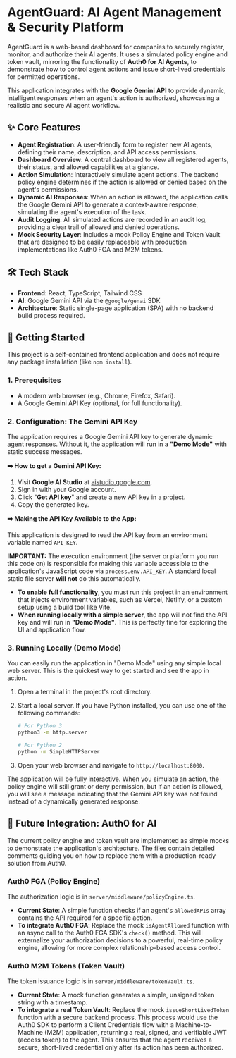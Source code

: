 # AgentGuard: AI Agent Management & Security Platform

AgentGuard is a web-based dashboard for companies to securely register, monitor, and authorize their AI agents. It uses a simulated policy engine and token vault, mirroring the functionality of **Auth0 for AI Agents**, to demonstrate how to control agent actions and issue short-lived credentials for permitted operations.

This application integrates with the **Google Gemini API** to provide dynamic, intelligent responses when an agent's action is authorized, showcasing a realistic and secure AI agent workflow.

## ✨ Core Features

- **Agent Registration**: A user-friendly form to register new AI agents, defining their name, description, and API access permissions.
- **Dashboard Overview**: A central dashboard to view all registered agents, their status, and allowed capabilities at a glance.
- **Action Simulation**: Interactively simulate agent actions. The backend policy engine determines if the action is allowed or denied based on the agent's permissions.
- **Dynamic AI Responses**: When an action is allowed, the application calls the Google Gemini API to generate a context-aware response, simulating the agent's execution of the task.
- **Audit Logging**: All simulated actions are recorded in an audit log, providing a clear trail of allowed and denied operations.
- **Mock Security Layer**: Includes a mock Policy Engine and Token Vault that are designed to be easily replaceable with production implementations like Auth0 FGA and M2M tokens.

## 🛠️ Tech Stack

- **Frontend**: React, TypeScript, Tailwind CSS
- **AI**: Google Gemini API via the `@google/genai` SDK
- **Architecture**: Static single-page application (SPA) with no backend build process required.

## 🚀 Getting Started

This project is a self-contained frontend application and does not require any package installation (like `npm install`).

### 1. Prerequisites

- A modern web browser (e.g., Chrome, Firefox, Safari).
- A Google Gemini API Key (optional, for full functionality).

### 2. Configuration: The Gemini API Key

The application requires a Google Gemini API key to generate dynamic agent responses. Without it, the application will run in a **"Demo Mode"** with static success messages.

**➡️ How to get a Gemini API Key:**

1.  Visit **Google AI Studio** at [aistudio.google.com](https://aistudio.google.com/).
2.  Sign in with your Google account.
3.  Click "**Get API key**" and create a new API key in a project.
4.  Copy the generated key.

**➡️ Making the API Key Available to the App:**

This application is designed to read the API key from an environment variable named `API_KEY`.

**IMPORTANT:** The execution environment (the server or platform you run this code on) is responsible for making this variable accessible to the application's JavaScript code via `process.env.API_KEY`. A standard local static file server **will not** do this automatically.

-   **To enable full functionality**, you must run this project in an environment that injects environment variables, such as Vercel, Netlify, or a custom setup using a build tool like Vite.
-   **When running locally with a simple server**, the app will not find the API key and will run in **"Demo Mode"**. This is perfectly fine for exploring the UI and application flow.

### 3. Running Locally (Demo Mode)

You can easily run the application in "Demo Mode" using any simple local web server. This is the quickest way to get started and see the app in action.

1.  Open a terminal in the project's root directory.
2.  Start a local server. If you have Python installed, you can use one of the following commands:

    ```bash
    # For Python 3
    python3 -m http.server
    ```
    ```bash
    # For Python 2
    python -m SimpleHTTPServer
    ```

3.  Open your web browser and navigate to `http://localhost:8000`.

The application will be fully interactive. When you simulate an action, the policy engine will still grant or deny permission, but if an action is allowed, you will see a message indicating that the Gemini API key was not found instead of a dynamically generated response.

## 🔌 Future Integration: Auth0 for AI

The current policy engine and token vault are implemented as simple mocks to demonstrate the application's architecture. The files contain detailed comments guiding you on how to replace them with a production-ready solution from Auth0.

### Auth0 FGA (Policy Engine)

The authorization logic is in `server/middleware/policyEngine.ts`.

-   **Current State**: A simple function checks if an agent's `allowedAPIs` array contains the API required for a specific action.
-   **To integrate Auth0 FGA**: Replace the mock `isAgentAllowed` function with an async call to the Auth0 FGA SDK's `check()` method. This will externalize your authorization decisions to a powerful, real-time policy engine, allowing for more complex relationship-based access control.

### Auth0 M2M Tokens (Token Vault)

The token issuance logic is in `server/middleware/tokenVault.ts`.

-   **Current State**: A mock function generates a simple, unsigned token string with a timestamp.
-   **To integrate a real Token Vault**: Replace the mock `issueShortLivedToken` function with a secure backend process. This process would use the Auth0 SDK to perform a Client Credentials flow with a Machine-to-Machine (M2M) application, returning a real, signed, and verifiable JWT (access token) to the agent. This ensures that the agent receives a secure, short-lived credential only after its action has been authorized.
